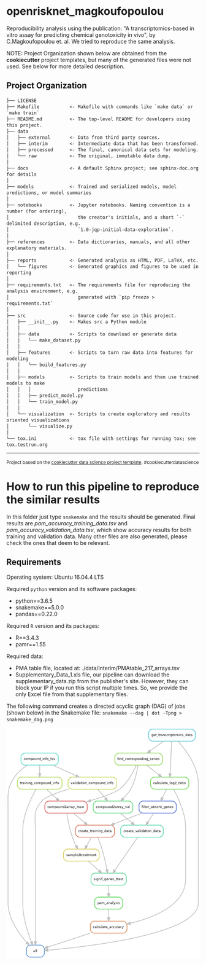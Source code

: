 openrisknet_magkoufopoulou
==============================

Reproducibility analysis using the publication: "A transcriptomics-based in vitro assay for predicting chemical genotoxicity in vivo",
by C.Magkoufopoulou et. al. We tried to reproduce the same analysis.

NOTE: Project Organization shown below are obtained from the **cookiecutter** project templates, but many of the generated files were not used. See below for more detailed description.

Project Organization
------------

    ├── LICENSE
    ├── Makefile           <- Makefile with commands like `make data` or `make train`
    ├── README.md          <- The top-level README for developers using this project.
    ├── data
    │   ├── external       <- Data from third party sources.
    │   ├── interim        <- Intermediate data that has been transformed.
    │   ├── processed      <- The final, canonical data sets for modeling.
    │   └── raw            <- The original, immutable data dump.
    │
    ├── docs               <- A default Sphinx project; see sphinx-doc.org for details
    │
    ├── models             <- Trained and serialized models, model predictions, or model summaries
    │
    ├── notebooks          <- Jupyter notebooks. Naming convention is a number (for ordering),
    │                         the creator's initials, and a short `-` delimited description, e.g.
    │                         `1.0-jqp-initial-data-exploration`.
    │
    ├── references         <- Data dictionaries, manuals, and all other explanatory materials.
    │
    ├── reports            <- Generated analysis as HTML, PDF, LaTeX, etc.
    │   └── figures        <- Generated graphics and figures to be used in reporting
    │
    ├── requirements.txt   <- The requirements file for reproducing the analysis environment, e.g.
    │                         generated with `pip freeze > requirements.txt`
    │
    ├── src                <- Source code for use in this project.
    │   ├── __init__.py    <- Makes src a Python module
    │   │
    │   ├── data           <- Scripts to download or generate data
    │   │   └── make_dataset.py
    │   │
    │   ├── features       <- Scripts to turn raw data into features for modeling
    │   │   └── build_features.py
    │   │
    │   ├── models         <- Scripts to train models and then use trained models to make
    │   │   │                 predictions
    │   │   ├── predict_model.py
    │   │   └── train_model.py
    │   │
    │   └── visualization  <- Scripts to create exploratory and results oriented visualizations
    │       └── visualize.py
    │
    └── tox.ini            <- tox file with settings for running tox; see tox.testrun.org


--------

<p><small>Project based on the <a target="_blank" href="https://drivendata.github.io/cookiecutter-data-science/">cookiecutter data science project template</a>. #cookiecutterdatascience</small></p>


How to run this pipeline to reproduce the similar results
================

In this folder just type ``snakemake`` and the results should be generated. Final results are *pam_accuracy_training_data.tsv* and *pam_accuracy_validation_data.tsv*, which show accuracy results for both training and validation data. Many other files are also generated, please check the ones that deem to be relevant.

Requirements
-----

Operating system: Ubuntu 16.04.4 LTS

Required ``python`` version and its software packages:
- python==3.6.5
- snakemake==5.0.0
- pandas==0.22.0

Required ``R`` version and its packages:
- R==3.4.3
- pamr==1.55


Required data:
- PMA table file, located at: ./data/interim/PMAtable_217_arrays.tsv
- Supplementary_Data_1.xls file, our pipeline can download the supplementary_data.zip from the publisher's site. However, they can block your IP if you run this script multiple times. So, we provide the only Excel file from that supplementary files.
 

The following command creates a directed acyclic graph (DAG) of jobs (shown below) in the Snakemake file:
`snakemake --dag | dot -Tpng > snakemake_dag.png`

![jobs_dag_file](snakemake_dag.png)



